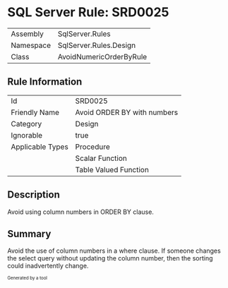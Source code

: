 ﻿# SQL Server Rule: SRD0025
  
|    |    |
|----|----|
| Assembly | SqlServer.Rules |
| Namespace | SqlServer.Rules.Design |
| Class | AvoidNumericOrderByRule |
  
## Rule Information
  
|    |    |
|----|----|
| Id | SRD0025 |
| Friendly Name | Avoid ORDER BY with numbers |
| Category | Design |
| Ignorable | true |
| Applicable Types | Procedure  |
|   | Scalar Function |
|   | Table Valued Function |
  
## Description
  
Avoid using column numbers in ORDER BY clause.
  
## Summary
  
Avoid the use of column numbers in a where clause. If someone changes the select query without updating the column number, then the sorting could inadvertently change.
  
<sub><sup>Generated by a tool</sup></sub>
